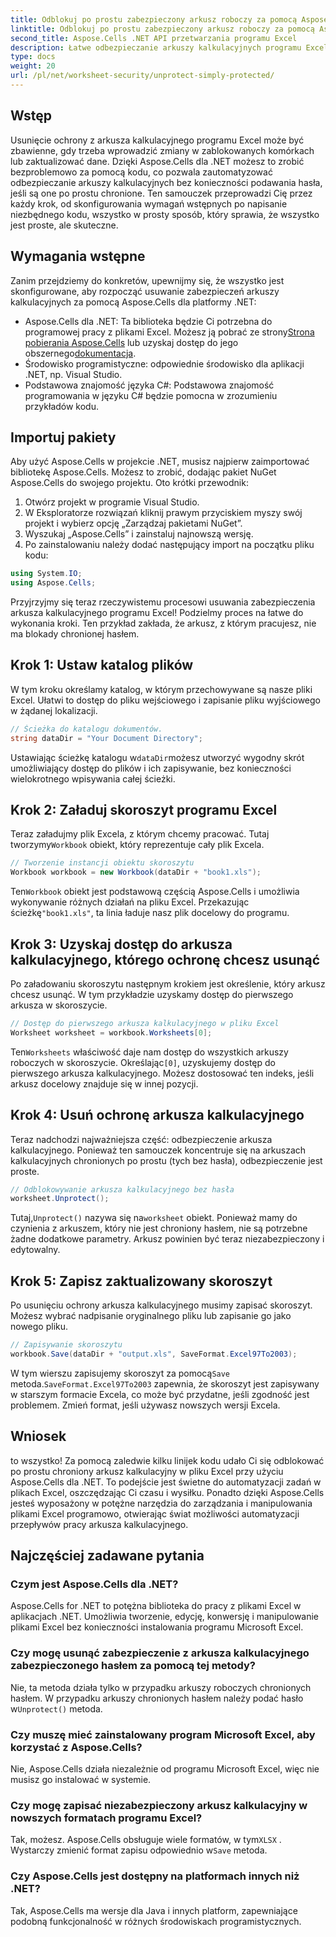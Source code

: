 ```yaml
---
title: Odblokuj po prostu zabezpieczony arkusz roboczy za pomocą Aspose.Cells
linktitle: Odblokuj po prostu zabezpieczony arkusz roboczy za pomocą Aspose.Cells
second_title: Aspose.Cells .NET API przetwarzania programu Excel
description: Łatwe odbezpieczanie arkuszy kalkulacyjnych programu Excel bez użycia haseł przy użyciu Aspose.Cells dla .NET. Poznaj konfigurację, kroki kodowania i bezproblemowo zapisuj dane wyjściowe.
type: docs
weight: 20
url: /pl/net/worksheet-security/unprotect-simply-protected/
---
```

## Wstęp
Usunięcie ochrony z arkusza kalkulacyjnego programu Excel może być zbawienne, gdy trzeba wprowadzić zmiany w zablokowanych komórkach lub zaktualizować dane. Dzięki Aspose.Cells dla .NET możesz to zrobić bezproblemowo za pomocą kodu, co pozwala zautomatyzować odbezpieczanie arkuszy kalkulacyjnych bez konieczności podawania hasła, jeśli są one po prostu chronione. Ten samouczek przeprowadzi Cię przez każdy krok, od skonfigurowania wymagań wstępnych po napisanie niezbędnego kodu, wszystko w prosty sposób, który sprawia, że wszystko jest proste, ale skuteczne.
## Wymagania wstępne
Zanim przejdziemy do konkretów, upewnijmy się, że wszystko jest skonfigurowane, aby rozpocząć usuwanie zabezpieczeń arkuszy kalkulacyjnych za pomocą Aspose.Cells dla platformy .NET:
-  Aspose.Cells dla .NET: Ta biblioteka będzie Ci potrzebna do programowej pracy z plikami Excel. Możesz ją pobrać ze strony[Strona pobierania Aspose.Cells](https://releases.aspose.com/cells/net/) lub uzyskaj dostęp do jego obszernego[dokumentacja](https://reference.aspose.com/cells/net/).
- Środowisko programistyczne: odpowiednie środowisko dla aplikacji .NET, np. Visual Studio.
- Podstawowa znajomość języka C#: Podstawowa znajomość programowania w języku C# będzie pomocna w zrozumieniu przykładów kodu.
## Importuj pakiety
Aby użyć Aspose.Cells w projekcie .NET, musisz najpierw zaimportować bibliotekę Aspose.Cells. Możesz to zrobić, dodając pakiet NuGet Aspose.Cells do swojego projektu. Oto krótki przewodnik:
1. Otwórz projekt w programie Visual Studio.
2. W Eksploratorze rozwiązań kliknij prawym przyciskiem myszy swój projekt i wybierz opcję „Zarządzaj pakietami NuGet”.
3. Wyszukaj „Aspose.Cells” i zainstaluj najnowszą wersję.
4. Po zainstalowaniu należy dodać następujący import na początku pliku kodu:
```csharp
using System.IO;
using Aspose.Cells;
```
Przyjrzyjmy się teraz rzeczywistemu procesowi usuwania zabezpieczenia arkusza kalkulacyjnego programu Excel!
Podzielmy proces na łatwe do wykonania kroki. Ten przykład zakłada, że arkusz, z którym pracujesz, nie ma blokady chronionej hasłem.
## Krok 1: Ustaw katalog plików
W tym kroku określamy katalog, w którym przechowywane są nasze pliki Excel. Ułatwi to dostęp do pliku wejściowego i zapisanie pliku wyjściowego w żądanej lokalizacji.
```csharp
// Ścieżka do katalogu dokumentów.
string dataDir = "Your Document Directory";
```
 Ustawiając ścieżkę katalogu w`dataDir`możesz utworzyć wygodny skrót umożliwiający dostęp do plików i ich zapisywanie, bez konieczności wielokrotnego wpisywania całej ścieżki.
## Krok 2: Załaduj skoroszyt programu Excel
 Teraz załadujmy plik Excela, z którym chcemy pracować. Tutaj tworzymy`Workbook` obiekt, który reprezentuje cały plik Excela.
```csharp
// Tworzenie instancji obiektu skoroszytu
Workbook workbook = new Workbook(dataDir + "book1.xls");
   ```
 Ten`Workbook` obiekt jest podstawową częścią Aspose.Cells i umożliwia wykonywanie różnych działań na pliku Excel. Przekazując ścieżkę`"book1.xls"`, ta linia ładuje nasz plik docelowy do programu.
## Krok 3: Uzyskaj dostęp do arkusza kalkulacyjnego, którego ochronę chcesz usunąć
Po załadowaniu skoroszytu następnym krokiem jest określenie, który arkusz chcesz usunąć. W tym przykładzie uzyskamy dostęp do pierwszego arkusza w skoroszycie.
```csharp
// Dostęp do pierwszego arkusza kalkulacyjnego w pliku Excel
Worksheet worksheet = workbook.Worksheets[0];
```
 Ten`Worksheets` właściwość daje nam dostęp do wszystkich arkuszy roboczych w skoroszycie. Określając`[0]`, uzyskujemy dostęp do pierwszego arkusza kalkulacyjnego. Możesz dostosować ten indeks, jeśli arkusz docelowy znajduje się w innej pozycji.
## Krok 4: Usuń ochronę arkusza kalkulacyjnego
Teraz nadchodzi najważniejsza część: odbezpieczenie arkusza kalkulacyjnego. Ponieważ ten samouczek koncentruje się na arkuszach kalkulacyjnych chronionych po prostu (tych bez hasła), odbezpieczenie jest proste.
```csharp
// Odblokowywanie arkusza kalkulacyjnego bez hasła
worksheet.Unprotect();
```
 Tutaj,`Unprotect()` nazywa się na`worksheet` obiekt. Ponieważ mamy do czynienia z arkuszem, który nie jest chroniony hasłem, nie są potrzebne żadne dodatkowe parametry. Arkusz powinien być teraz niezabezpieczony i edytowalny.
## Krok 5: Zapisz zaktualizowany skoroszyt
Po usunięciu ochrony arkusza kalkulacyjnego musimy zapisać skoroszyt. Możesz wybrać nadpisanie oryginalnego pliku lub zapisanie go jako nowego pliku.
```csharp
// Zapisywanie skoroszytu
workbook.Save(dataDir + "output.xls", SaveFormat.Excel97To2003);
```
 W tym wierszu zapisujemy skoroszyt za pomocą`Save` metoda.`SaveFormat.Excel97To2003` zapewnia, że skoroszyt jest zapisywany w starszym formacie Excela, co może być przydatne, jeśli zgodność jest problemem. Zmień format, jeśli używasz nowszych wersji Excela.
## Wniosek
to wszystko! Za pomocą zaledwie kilku linijek kodu udało Ci się odblokować po prostu chroniony arkusz kalkulacyjny w pliku Excel przy użyciu Aspose.Cells dla .NET. To podejście jest świetne do automatyzacji zadań w plikach Excel, oszczędzając Ci czasu i wysiłku. Ponadto dzięki Aspose.Cells jesteś wyposażony w potężne narzędzia do zarządzania i manipulowania plikami Excel programowo, otwierając świat możliwości automatyzacji przepływów pracy arkusza kalkulacyjnego.
## Najczęściej zadawane pytania
### Czym jest Aspose.Cells dla .NET?
Aspose.Cells for .NET to potężna biblioteka do pracy z plikami Excel w aplikacjach .NET. Umożliwia tworzenie, edycję, konwersję i manipulowanie plikami Excel bez konieczności instalowania programu Microsoft Excel.
### Czy mogę usunąć zabezpieczenie z arkusza kalkulacyjnego zabezpieczonego hasłem za pomocą tej metody?
 Nie, ta metoda działa tylko w przypadku arkuszy roboczych chronionych hasłem. W przypadku arkuszy chronionych hasłem należy podać hasło w`Unprotect()` metoda.
### Czy muszę mieć zainstalowany program Microsoft Excel, aby korzystać z Aspose.Cells?
Nie, Aspose.Cells działa niezależnie od programu Microsoft Excel, więc nie musisz go instalować w systemie.
### Czy mogę zapisać niezabezpieczony arkusz kalkulacyjny w nowszych formatach programu Excel?
 Tak, możesz. Aspose.Cells obsługuje wiele formatów, w tym`XLSX` . Wystarczy zmienić format zapisu odpowiednio w`Save` metoda.
### Czy Aspose.Cells jest dostępny na platformach innych niż .NET?
Tak, Aspose.Cells ma wersje dla Java i innych platform, zapewniające podobną funkcjonalność w różnych środowiskach programistycznych.
